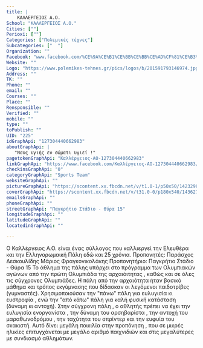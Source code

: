 ```yaml
---
title: |
    ΚΑΛΛΕΡΓΕΙΟΣ Α.Ο.
School: "ΚΑΛΛΕΡΓΕΙΟΣ Α.Ο."
Cities: [""]
Perioxi: [""]
Categories: ["Πολεμικές τέχνες"]
Subcategories: ["  "]
Organization: ""
Facebook: "www.facebook.com/%CE%9A%CE%B1%CE%BB%CE%BB%CE%AD%CF%81%CE%B3%CE%B5%CE%B9%CE%BF%CF%82-%CE%91%CE%9F-127304440662983/"
Website: ""
Logo: "https://www.polemikes-tehnes.gr/pics/logos/b/201591793146974.jpg"
Address: ""
TK: ""
Phone: ""
email: ""
Courses: ""
Place: ""
Rensponsible: ""
Verified: ""
mobile: ""
type: ""
toPublish: ""
UID: "225"
idGraphApi: "127304440662983"
aboutGraphApi: | 
   "Νους υγιής εν σώματι υγιεί !"
pagetokenGraphApi: "Καλλέργειος-ΑΟ-127304440662983"
linkGraphApi: "https://www.facebook.com/Καλλέργειος-ΑΟ-127304440662983/"
checkinsGraphApi: "0"
categoryGraphApi: "Sports Team"
websiteGraphApi: ""
pictureGraphApi: "https://scontent.xx.fbcdn.net/v/t1.0-1/p50x50/14232982_1183853401674743_6448634941779869690_n.jpg?oh=299d0daa6997ec5a30eae35f018215c8&amp;oe=5B45C446"
coverGraphApi: "https://scontent.xx.fbcdn.net/v/t31.0-0/p180x540/14362731_1183855068341243_666142488890665407_o.jpg?oh=835781e2ce95c3336ba93d5e754f557a&amp;oe=5B3FDF01"
emailsGraphApi: ""
phoneGraphApi: ""
streetGraphApi: "Παγκρήτιο Στάδιο - Θύρα 15"
longitudeGraphApi: ""
latitudeGraphApi: ""
locatedinGraphApi: ""

---
```


Ο Καλλέργειος Α.Ο. είναι ένας σύλλογος που καλλιεργεί την Ελευθέρα και την Ελληνορωμαική Πάλη εδώ και 25 χρόνια. Προπονητές: Παράσχος Δεσκουλίδης Μάριος Φραγκονικολάκης Προπονητήριο: Παγκρήτιο Στάδιο - Θύρα 15 Το άθλημα της πάλης υπάρχει στο πρόγραμμα των Ολυμπιακών αγώνων από την πρώτη Ολυμπιάδα της αρχαιόιτητας , καθώς και σε όλες τις σύγχρονες Ολυμπιάδες. Η πάλη από την αρχαιότητα ήταν βασικό μάθημα και τρόπος εκγύμνασης που δίδασκαν οι λεγόμενοι παιδοτρίβες (γυμναστές). Χρησιμοποιούσαν την &quot;πάνω&quot; πάλη για ευλυγισία κι ευστροφία , ενώ την &quot;από κάτω&quot; πάλη για καλή φυσική κατάσταση (δύναμη κι αντοχή). Στην σύγχρονη πάλη , ο αθλητής πρέπει να έχει την ευλυγισία ενοργανίστα , την δύναμη του αρσηβαρίστα , την αντοχή του μαραθωνοδρόμου , την ταχύτητα του σπρίντερ και την ευφυία του σκακιστή. Αυτό δίνει μεγάλη ποικιλία στην προπόνηση , που σε μικρές ηλικίες επιτυγχάνεται με μεγάλο αριθμό παιχνιδιών και στις μεγαλύτερες με συνδιασμό αθλημάτων.

